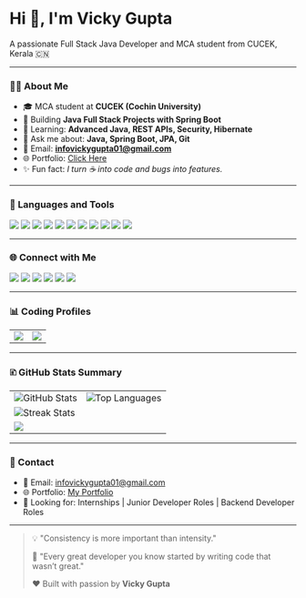 <!-- <img src="https://github.com/rwi001/rwi001/blob/main/banner.jpeg" alt="Banner" width="100%" /> -->

# Hi 👋, I'm Vicky Gupta

A passionate Full Stack Java Developer and MCA student from CUCEK, Kerala 🇨🇳

---

### 👨‍💻 About Me

- 🎓 MCA student at **CUCEK (Cochin University)**
- 🚀 Building **Java Full Stack Projects with Spring Boot**
- 🌱 Learning: **Advanced Java, REST APIs, Security, Hibernate**
- 🐨️ Ask me about: **Java, Spring Boot, JPA, Git**
- 📢 Email: **infovickygupta01@gmail.com**
- 🌐 Portfolio: <a href="https://endearing-bavarois-371a39.netlify.app/" target="_blank">Click Here</a>
- ✨ Fun fact: _I turn ☕ into code and bugs into features._

---

### 🔧 Languages and Tools

<p>
  <img src="https://img.shields.io/badge/Java-ED8B00?style=flat&logo=java&logoColor=white" />
  <img src="https://img.shields.io/badge/SpringBoot-6DB33F?style=flat&logo=springboot&logoColor=white" />
  <img src="https://img.shields.io/badge/C%2B%2B-00599C?style=flat&logo=c%2B%2B&logoColor=white" />
  <img src="https://img.shields.io/badge/Python-3776AB?style=flat&logo=python&logoColor=white" />
  <img src="https://img.shields.io/badge/MySQL-005C84?style=flat&logo=mysql&logoColor=white" />
  <img src="https://img.shields.io/badge/Git-F05032?style=flat&logo=git&logoColor=white" />
  <img src="https://img.shields.io/badge/GitHub-100000?style=flat&logo=github&logoColor=white" />
  <img src="https://img.shields.io/badge/Postman-FF6C37?style=flat&logo=postman&logoColor=white" />
  <img src="https://img.shields.io/badge/IntelliJIDEA-000000?style=flat&logo=intellij-idea&logoColor=white" />
  <img src="https://img.shields.io/badge/VSCODE-007ACC?style=flat&logo=visual-studio-code&logoColor=white" />
  <img src="https://img.shields.io/badge/Maven-C71A36?style=flat&logo=apache-maven&logoColor=white" />
</p>

---

### 🌐 Connect with Me

<p>
  <a href="https://linkedin.com/in/vickygupta01" target="_blank"><img src="https://img.shields.io/badge/LinkedIn-0077B5?style=flat&logo=linkedin&logoColor=white" /></a>
  <a href="https://github.com/Vicky8084" target="_blank"><img src="https://img.shields.io/badge/GitHub-000?style=flat&logo=github&logoColor=white" /></a>
  <a href="https://auth.geeksforgeeks.org/user/vickygupta01" target="_blank"><img src="https://img.shields.io/badge/GeeksforGeeks-2F8D46?style=flat&logo=geeksforgeeks&logoColor=white" /></a>
  <a href="https://leetcode.com/u/vicky_098/" target="_blank"><img src="https://img.shields.io/badge/LeetCode-FFA116?style=flat&logo=leetcode&logoColor=black" /></a>
  <a href="https://www.hackerrank.com/mrvickygupta1111" target="_blank"><img src="https://img.shields.io/badge/HackerRank-2EC866?style=flat&logo=hackerrank&logoColor=white" /></a>
  <a href="https://endearing-bavarois-371a39.netlify.app/" target="_blank"><img src="https://img.shields.io/badge/Portfolio-FF6347?style=flat&logo=firefox&logoColor=white" /></a>
</p>

---

### 📊 Coding Profiles

<table>
<tr>
<td><img src="https://leetcard.jacoblin.cool/vicky_098" /></td>
<td><img src="https://github-readme-stats.vercel.app/api/pin/?username=Vicky8084&repo=Vicky8084&theme=radical" /></td>
</tr>
</table>

---

### 🗈️ GitHub Stats Summary

<table>
  <tr>
    <td>
      <img src="https://github-readme-stats.vercel.app/api?username=Vicky8084&show_icons=true&theme=radical&count_private=true&include_all_commits=true" alt="GitHub Stats" />
    </td>
    <td>
      <img src="https://github-readme-stats.vercel.app/api/top-langs/?username=Vicky8084&layout=compact&theme=radical&hide=c" alt="Top Languages" />
    </td>
  </tr>
  <tr>
    <td colspan="2">
      <img src="https://github-readme-streak-stats.herokuapp.com/?user=Vicky8084&theme=radical" alt="Streak Stats"/>
    </td>
  </tr>
  <tr>
    <td colspan="2">
      <img src="https://github-profile-summary-cards.vercel.app/api/cards/profile-details?username=Vicky8084&theme=radical" />
    </td>
  </tr>
</table>

---

### 📨 Contact

- 📧 Email: <a href="mailto:infovickygupta01@gmail.com">infovickygupta01@gmail.com</a>
- 🌐 Portfolio: <a href="https://endearing-bavarois-371a39.netlify.app/" target="_blank">My Portfolio</a>
- 💼 Looking for: Internships | Junior Developer Roles | Backend Developer Roles

---

> 💡 "Consistency is more important than intensity."
> 
> 💭 "Every great developer you know started by writing code that wasn’t great."
> 
> ❤️ Built with passion by **Vicky Gupta**
